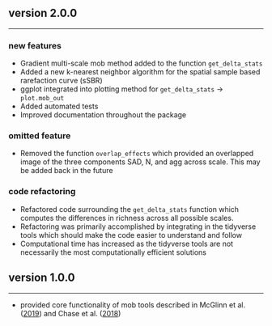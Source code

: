 ## version 2.0.0

---

### new features
- Gradient multi-scale mob method added to the function `get_delta_stats`
- Added a new k-nearest neighbor algorithm for the spatial sample based rarefaction curve (sSBR)
- ggplot integrated into plotting method for `get_delta_stats` -> `plot.mob_out`
- Added automated tests
- Improved documentation throughout the package

### omitted feature
- Removed the function `overlap_effects` which provided an overlapped image of the three components SAD, N, and agg across scale. This may be added back in the future

### code refactoring
- Refactored code surrounding the `get_delta_stats` function which computes the 
differences in richness across all possible scales. 
- Refactoring was primarily accomplished by integrating in the tidyverse tools
which should make the code easier to understand and follow
- Computational time has increased as the tidyverse tools are not necessarily 
the most computationally efficient solutions
 



## version 1.0.0

---

- provided core functionality of mob tools described in McGlinn et al. 
([2019](https://doi.org/10.1111/2041-210X.13102)) and Chase et al. 
([2018](https://doi.org/10.1111/ele.13151)) 
